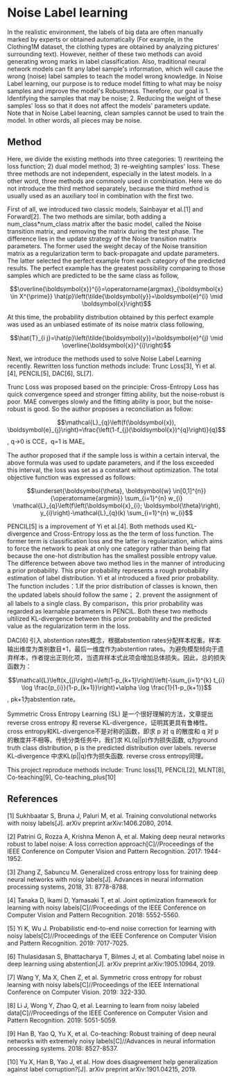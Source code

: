 # Noise Label learning

In the realistic environment, the labels of big data are often manually marked by experts or obtained automatically (For example, in the Clothing1M dataset, the clothing types are obtained by analyzing pictures' surrounding text). However, neither of these two methods can avoid generating wrong marks in label classification. Also, traditional neural network models can fit any label sample's information, which will cause the wrong (noise) label samples to teach the model wrong knowledge. In Noise Label learning, our purpose is to reduce model fitting to what may be noisy samples and improve the model's Robustness. Therefore, our goal is 1. Identifying the samples that may be noise; 2. Reducing the weight of these samples' loss so that it does not affect the models' parameters update. Note that in Noise Label learning, clean samples cannot be used to train the model. In other words, all pieces may be noise.

## Method
Here, we divide the existing methods into three categories: 1) rewriteing the loss function; 2) dual model method; 3) re-weighting samples' loss. These three methods are not independent, especially in the latest models. In a other word,  three methods are commonly used in combination. Here we do not introduce the third method separately, because the third method is usually used as an auxiliary tool in combination with the first two.

First of all, we introduced two classic models, Sainbayar et al.[1] and Forward[2]. The two methods are similar, both adding a num_class*num_class matrix after the basic model, called the Noise transition matrix, and removing the matrix during the test phase. The difference lies in the update strategy of the Noise transition matrix parameters. The former used the weight decay of the Noise transition matrix as a regularization term to back-propagate and update parameters. The latter selected the perfect example from each category of the predicted results. The perfect example has the greatest possibility comparing to those samples which are predicted to be the same class as follow,

$$\overline{\boldsymbol{x}}^{i}=\operatorname{argmax}_{\boldsymbol{x} \in X^{\prime}} \hat{p}\left(\tilde{\boldsymbol{y}}=\boldsymbol{e}^{i} \mid \boldsymbol{x}\right)$$

At this time, the probability distribution obtained by this perfect example was used as an unbiased estimate of its noise matrix class following,

$$\hat{T}_{i j}=\hat{p}\left(\tilde{\boldsymbol{y}}=\boldsymbol{e}^{j} \mid \overline{\boldsymbol{x}}^{i}\right)$$

Next, we introduce the methods used to solve Noise Label Learning recently. Rewritten loss function methods include: Trunc Loss[3], Yi et al.[4], PENCIL[5], DAC[6], SL[7]. 

Trunc Loss was proposed based on the principle: Cross-Entropy Loss has quick convergence speed and stronger fitting ability, but the noise-robust is poor. MAE converges slowly and the fitting ability is poor, but the noise-robust is good. So the author proposes a reconciliation as follow:

$$\mathcal{L}_{q}\left(f(\boldsymbol{x}), \boldsymbol{e}_{j}\right)=\frac{\left(1-f_{j}(\boldsymbol{x})^{q}\right)}{q}$$, q->0 is CCE，q=1 is MAE。

The author proposed that if the sample loss is within a certain interval, the above formula was used to update parameters, and if the loss exceeded this interval, the loss was set as a constant without optimization. The total objective function was expressed as follows:

$$\underset{\boldsymbol{\theta}, \boldsymbol{w} \in[0,1]^{n}}{\operatorname{argmin}} \sum_{i=1}^{n} w_{i} \mathcal{L}_{q}\left(f\left(\boldsymbol{x}_{i}; \boldsymbol{\theta}\right), y_{i}\right)-\mathcal{L}_{q}(k) \sum_{i=1}^{n} w_{i}$$

PENCIL[5] is a improvement of Yi et al.[4]. Both methods used KL-divergence and Cross-Entropy loss as the the term of loss function. The former term is classification loss and the latter is regularization, which aims to force the network to peak at only one category rather than being flat because the one-hot distribution has the smallest possible entropy value. 
The difference between above two method lies in the manner of introducing a prior probability. 
This prior probability represents a rough probability estimation of label distribution. 
Yi et al introduced a fixed prior probability.
The function includes：1.If the prior distribution of classes is known, then the updated labels should follow the same； 2. prevent the assignment of all labels to a single class. By comparison，this prior probability was regarded as learnable parameters in PENCIL.  Both these two methods ultilized  KL-divergence between this prior probability and the predicted value as the regularization term in the loss.

DAC[6] 引入 abstention rates概念，根据abstention rates分配样本权重。样本输出维度为类别数目+1，最后一维度作为abstention rates。为避免模型倾向于遗弃样本，作者提出正则化项，当遗弃样本式此项会增加总体损失。因此，总的损失函数为：

$$\mathcal{L}\left(x_{j}\right)=\left(1-p_{k+1}\right)\left(-\sum_{i=1}^{k} t_{i} \log \frac{p_{i}}{1-p_{k+1}}\right)+\alpha \log \frac{1}{1-p_{k+1}}$$, pk+1为abstention rate。

Symmetric Cross Entropy Learning (SL) 是一个很好理解的方法，文章提出 reverse cross entropy 和  reverse KL-divergence，证明其更具有鲁棒性。cross entropy和KL-divergence不是对称的函数，即求 p 对 q 的散度和 q 对 p 的散度并不相等。传统分类任务中，我们求 KL(q||p)作为损失函数, q为ground truth class distribution, p is the predicted distribution over labels. reverse KL-divergence 中求KL(p||q)作为损失函数. reverse cross entropy同理。

This project reproduce methods include: Trunc loss[1], PENCIL[2], MLNT[8], Co-teaching[9], Co-teaching_plus[10]




## References
[1] Sukhbaatar S, Bruna J, Paluri M, et al. Training convolutional networks with noisy labels[J]. arXiv preprint arXiv:1406.2080, 2014.

[2] Patrini G, Rozza A, Krishna Menon A, et al. Making deep neural networks robust to label noise: A loss correction approach[C]//Proceedings of the IEEE Conference on Computer Vision and Pattern Recognition. 2017: 1944-1952.

[3] Zhang Z, Sabuncu M. Generalized cross entropy loss for training deep neural networks with noisy labels[J]. Advances in neural information processing systems, 2018, 31: 8778-8788.

[4] Tanaka D, Ikami D, Yamasaki T, et al. Joint optimization framework for learning with noisy labels[C]//Proceedings of the IEEE Conference on Computer Vision and Pattern Recognition. 2018: 5552-5560.

[5] Yi K, Wu J. Probabilistic end-to-end noise correction for learning with noisy labels[C]//Proceedings of the IEEE Conference on Computer Vision and Pattern Recognition. 2019: 7017-7025.

[6] Thulasidasan S, Bhattacharya T, Bilmes J, et al. Combating label noise in deep learning using abstention[J]. arXiv preprint arXiv:1905.10964, 2019.

[7] Wang Y, Ma X, Chen Z, et al. Symmetric cross entropy for robust learning with noisy labels[C]//Proceedings of the IEEE International Conference on Computer Vision. 2019: 322-330.

[8] Li J, Wong Y, Zhao Q, et al. Learning to learn from noisy labeled data[C]//Proceedings of the IEEE Conference on Computer Vision and Pattern Recognition. 2019: 5051-5059.

[9] Han B, Yao Q, Yu X, et al. Co-teaching: Robust training of deep neural networks with extremely noisy labels[C]//Advances in neural information processing systems. 2018: 8527-8537.

[10] Yu X, Han B, Yao J, et al. How does disagreement help generalization against label corruption?[J]. arXiv preprint arXiv:1901.04215, 2019.


